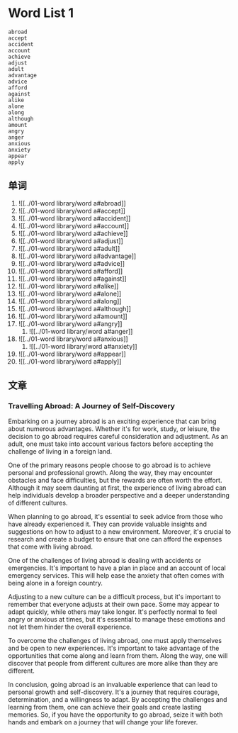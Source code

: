 # Word List 1

	abroad
	accept
	accident
	account
	achieve
	adjust
	adult
	advantage
	advice
	afford
	against
	alike
	alone
	along
	although
	amount
	angry
	anger
	anxious
	anxiety
	appear
	apply

## 单词

1. ![[../01-word library/word a#abroad]]
2. ![[../01-word library/word a#accept]]
3. ![[../01-word library/word a#accident]]
4. ![[../01-word library/word a#account]]
5. ![[../01-word library/word a#achieve]]
6. ![[../01-word library/word a#adjust]]
7. ![[../01-word library/word a#adult]]
8. ![[../01-word library/word a#advantage]]
9. ![[../01-word library/word a#advice]]
10. ![[../01-word library/word a#afford]]
11. ![[../01-word library/word a#against]]
12. ![[../01-word library/word a#alike]]
13. ![[../01-word library/word a#alone]]
14. ![[../01-word library/word a#along]]
15. ![[../01-word library/word a#although]]
16. ![[../01-word library/word a#amount]]
17. ![[../01-word library/word a#angry]]
	1. ![[../01-word library/word a#anger]]
18. ![[../01-word library/word a#anxious]]
	1. ![[../01-word library/word a#anxiety]]
19. ![[../01-word library/word a#appear]]
20. ![[../01-word library/word a#apply]]

## 文章

### Travelling Abroad: A Journey of Self-Discovery

Embarking on a journey abroad is an exciting experience that can bring about numerous advantages. Whether it's for work, study, or leisure, the decision to go abroad requires careful consideration and adjustment. As an adult, one must take into account various factors before accepting the challenge of living in a foreign land.

One of the primary reasons people choose to go abroad is to achieve personal and professional growth. Along the way, they may encounter obstacles and face difficulties, but the rewards are often worth the effort. Although it may seem daunting at first, the experience of living abroad can help individuals develop a broader perspective and a deeper understanding of different cultures.

When planning to go abroad, it's essential to seek advice from those who have already experienced it. They can provide valuable insights and suggestions on how to adjust to a new environment. Moreover, it's crucial to research and create a budget to ensure that one can afford the expenses that come with living abroad.

One of the challenges of living abroad is dealing with accidents or emergencies. It's important to have a plan in place and an account of local emergency services. This will help ease the anxiety that often comes with being alone in a foreign country.

Adjusting to a new culture can be a difficult process, but it's important to remember that everyone adjusts at their own pace. Some may appear to adapt quickly, while others may take longer. It's perfectly normal to feel angry or anxious at times, but it's essential to manage these emotions and not let them hinder the overall experience.

To overcome the challenges of living abroad, one must apply themselves and be open to new experiences. It's important to take advantage of the opportunities that come along and learn from them. Along the way, one will discover that people from different cultures are more alike than they are different.

In conclusion, going abroad is an invaluable experience that can lead to personal growth and self-discovery. It's a journey that requires courage, determination, and a willingness to adapt. By accepting the challenges and learning from them, one can achieve their goals and create lasting memories. So, if you have the opportunity to go abroad, seize it with both hands and embark on a journey that will change your life forever.